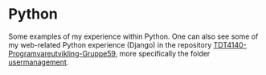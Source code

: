 # Python
Some examples of my experience within Python. One can also see some of my web-related Python experience (Django) in the repository [TDT4140-Programvareutvikling-Gruppe59](https://github.com/akselkb/TDT4140-Programvareutvikling-Gruppe59/), more specifically the folder [usermanagement](https://github.com/akselkb/TDT4140-Programvareutvikling-Gruppe59/tree/master/activate/usermanagement).
